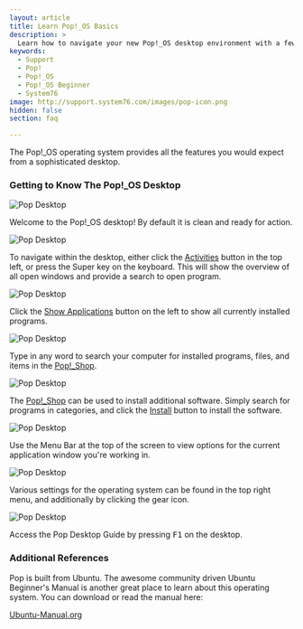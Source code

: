 ```yaml
---
layout: article
title: Learn Pop!_OS Basics
description: >
  Learn how to navigate your new Pop!_OS desktop environment with a few easy tips.
keywords:
  - Support
  - Pop!
  - Pop!_OS
  - Pop!_OS Beginner
  - System76
image: http://support.system76.com/images/pop-icon.png
hidden: false
section: faq

---
```


The Pop!_OS operating system provides all the features you would expect from a sophisticated desktop.

### Getting to Know The Pop!_OS Desktop

![Pop Desktop](/images/pop-basics/pop-desktop.png)

Welcome to the Pop!_OS desktop!  By default it is clean and ready for action.

![Pop Desktop](/images/pop-basics/activities-view.png)

To navigate within the desktop, either click the <u>Activities</u> button in the top left, or press the Super key on the keyboard.  This will show the overview of all open windows and provide a search to open program.

![Pop Desktop](/images/pop-basics/show-applications.png)

Click the <u>Show Applications</u> button on the left to show all currently installed programs.

![Pop Desktop](/images/pop-basics/search.png)

Type in any word to search your computer for installed programs, files, and items in the <u>Pop!_Shop</u>.

![Pop Desktop](/images/pop-basics/pop-shop.png)

The <u>Pop!_Shop</u> can be used to install additional software.  Simply search for programs in categories, and click the <u>Install</u> button to install the software.

![Pop Desktop](/images/pop-basics/pop-menu.png)

Use the Menu Bar at the top of the screen to view options for the current application window you're working in.

![Pop Desktop](/images/pop-basics/pop-settings.png)

Various settings for the operating system can be found in the top right menu, and additionally by clicking the gear icon.

![Pop Desktop](/images/pop-basics/pop-help.png)

Access the Pop Desktop Guide by pressing <kbd>F1</kbd> on the desktop.

### Additional References

Pop is built from Ubuntu.  The awesome community driven Ubuntu Beginner's Manual is another great place to learn about this operating system. You can download or read the manual here:

[Ubuntu-Manual.org](http://ubuntu-manual.org)
